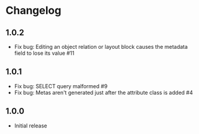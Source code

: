 # <i class="fa fa-3x fa-file"></i><br />Changelog

## 1.0.2

* Fix bug: Editing an object relation or layout block causes the metadata field to lose its value #11

## 1.0.1

* Fix bug: SELECT query malformed #9
* Fix bug: Metas aren't generated just after the attribute class is added #4

## 1.0.0

* Initial release

